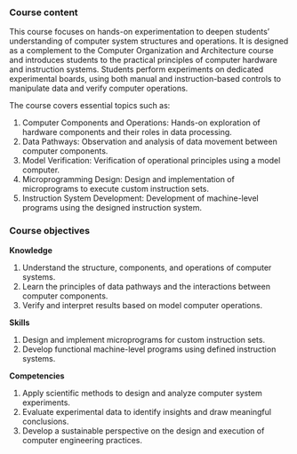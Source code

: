 ### **Course content**

This course focuses on hands-on experimentation to deepen students’ understanding of computer system structures and operations. It is designed as a complement to the Computer Organization and Architecture course and introduces students to the practical principles of computer hardware and instruction systems. Students perform experiments on dedicated experimental boards, using both manual and instruction-based controls to manipulate data and verify computer operations.

The course covers essential topics such as:

1. Computer Components and Operations: Hands-on exploration of hardware components and their roles in data processing.
2. Data Pathways: Observation and analysis of data movement between computer components.
3. Model Verification: Verification of operational principles using a model computer.
4. Microprogramming Design: Design and implementation of microprograms to execute custom instruction sets.
5. Instruction System Development: Development of machine-level programs using the designed instruction system.

### **Course objectives**

**Knowledge**

1. Understand the structure, components, and operations of computer systems.
2. Learn the principles of data pathways and the interactions between computer components.
3. Verify and interpret results based on model computer operations.

**Skills**

1. Design and implement microprograms for custom instruction sets.
2. Develop functional machine-level programs using defined instruction systems.

**Competencies**

1. Apply scientific methods to design and analyze computer system experiments.
2. Evaluate experimental data to identify insights and draw meaningful conclusions.
3. Develop a sustainable perspective on the design and execution of computer engineering practices.
